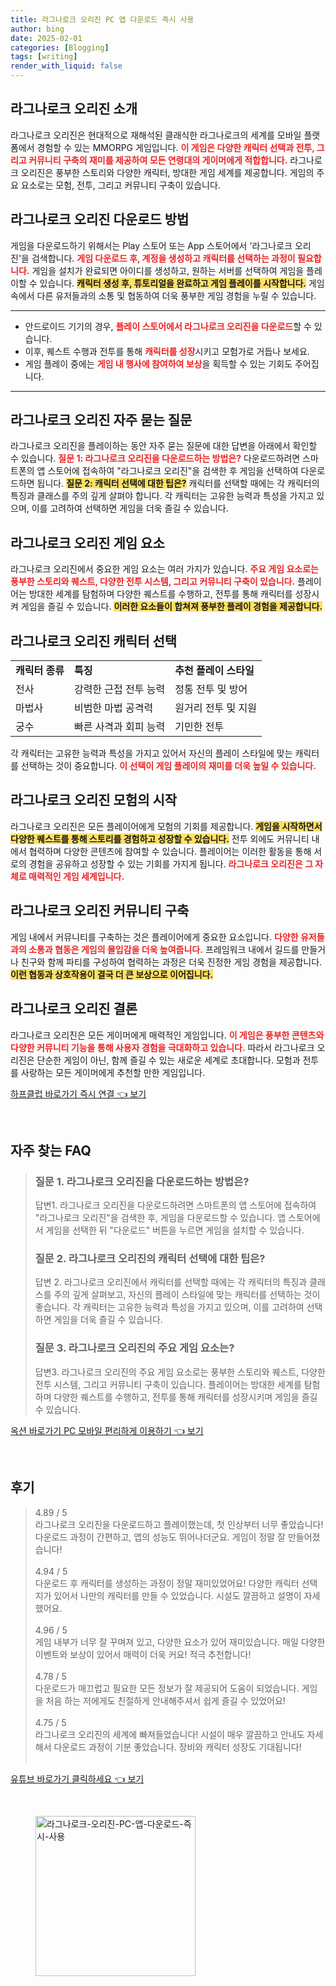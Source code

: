 ```yaml
---
title: 라그나로크 오리진 PC 앱 다운로드 즉시 사용
author: bing
date: 2025-02-01
categories: [Blogging]
tags: [writing]
render_with_liquid: false
---
```



<h2 id='라그나로크_오리진_소개'>라그나로크 오리진 소개</h2>

<p>라그나로크 오리진은 현대적으로 재해석된 클래식한 라그나로크의 세계를 모바일 플랫폼에서 경험할 수 있는 MMORPG 게임입니다. <b><span style="color: #ee2323;">이 게임은 다양한 캐릭터 선택과 전투, 그리고 커뮤니티 구축의 재미를 제공하여 모든 연령대의 게이머에게 적합합니다.</span></b> 라그나로크 오리진은 풍부한 스토리와 다양한 캐릭터, 방대한 게임 세계를 제공합니다. 게임의 주요 요소로는 모험, 전투, 그리고 커뮤니티 구축이 있습니다.</p>

<h2 id='라그나로크_오리진_다운로드_방법'>라그나로크 오리진 다운로드 방법</h2>

<p>게임을 다운로드하기 위해서는 Play 스토어 또는 App 스토어에서 '라그나로크 오리진'을 검색합니다. <b><span style="color: #ee2323;">게임 다운로드 후, 계정을 생성하고 캐릭터를 선택하는 과정이 필요합니다.</span></b> 게임을 설치가 완료되면 아이디를 생성하고, 원하는 서버를 선택하여 게임을 플레이할 수 있습니다. <b><span style="background-color: #ffe066;">캐릭터 생성 후, 튜토리얼을 완료하고 게임 플레이를 시작합니다.</span></b> 게임 속에서 다른 유저들과의 소통 및 협동하여 더욱 풍부한 게임 경험을 누릴 수 있습니다.</p>

<hr />

<ul>
    <li>안드로이드 기기의 경우, <b><span style="color: #ee2323;">플레이 스토어에서 라그나로크 오리진을 다운로드</span></b>할 수 있습니다.</li>
    <li>이후, 퀘스트 수행과 전투를 통해 <b><span style="color: #ee2323;">캐릭터를 성장</span></b>시키고 모험가로 거듭나 보세요.</li>
    <li>게임 플레이 중에는 <b><span style="color: #ee2323;">게임 내 행사에 참여하여 보상</span></b>을 획득할 수 있는 기회도 주어집니다.</li>
</ul>

<hr />

<h2 id='라그나로크_오리진_자주_묻는_질문'>라그나로크 오리진 자주 묻는 질문</h2>

<p>라그나로크 오리진을 플레이하는 동안 자주 묻는 질문에 대한 답변을 아래에서 확인할 수 있습니다. <b><span style="color: #ee2323;">질문 1: 라그나로크 오리진을 다운로드하는 방법은?</span></b> 다운로드하려면 스마트폰의 앱 스토어에 접속하여 "라그나로크 오리진"을 검색한 후 게임을 선택하여 다운로드하면 됩니다. <b><span style="background-color: #ffe066;">질문 2: 캐릭터 선택에 대한 팁은?</span></b> 캐릭터를 선택할 때에는 각 캐릭터의 특징과 클래스를 주의 깊게 살펴야 합니다. 각 캐릭터는 고유한 능력과 특성을 가지고 있으며, 이를 고려하여 선택하면 게임을 더욱 즐길 수 있습니다.</p>

<h2 id='라그나로크_오리진_게임_요소'>라그나로크 오리진 게임 요소</h2>

<p>라그나로크 오리진에서 중요한 게임 요소는 여러 가지가 있습니다. <b><span style="color: #ee2323;">주요 게임 요소로는 풍부한 스토리와 퀘스트, 다양한 전투 시스템, 그리고 커뮤니티 구축이 있습니다.</span></b> 플레이어는 방대한 세계를 탐험하며 다양한 퀘스트를 수행하고, 전투를 통해 캐릭터를 성장시켜 게임을 즐길 수 있습니다. <b><span style="background-color: #ffe066;">이러한 요소들이 합쳐져 풍부한 플레이 경험을 제공합니다.</span></b></p>

<h2 id='라그나로크_오리진_캐릭터_선택'>라그나로크 오리진 캐릭터 선택</h2>

<table>
    <tr>
        <td><b>캐릭터 종류</b></td>
        <td><b>특징</b></td>
        <td><b>추천 플레이 스타일</b></td>
    </tr>
    <tr>
        <td>전사</td>
        <td>강력한 근접 전투 능력</td>
        <td>정통 전투 및 방어</td>
    </tr>
    <tr>
        <td>마법사</td>
        <td>비범한 마법 공격력</td>
        <td>원거리 전투 및 지원</td>
    </tr>
    <tr>
        <td>궁수</td>
        <td>빠른 사격과 회피 능력</td>
        <td>기민한 전투</td>
    </tr>
</table>

<p>각 캐릭터는 고유한 능력과 특성을 가지고 있어서 자신의 플레이 스타일에 맞는 캐릭터를 선택하는 것이 중요합니다. <b><span style="color: #ee2323;">이 선택이 게임 플레이의 재미를 더욱 높일 수 있습니다.</span></b></p>

<h2 id='라그나로크_오리진_모험의_시작'>라그나로크 오리진 모험의 시작</h2>

<p>라그나로크 오리진은 모든 플레이어에게 모험의 기회를 제공합니다. <b><span style="background-color: #ffe066;">게임을 시작하면서 다양한 퀘스트를 통해 스토리를 경험하고 성장할 수 있습니다.</span></b> 전투 외에도 커뮤니티 내에서 협력하며 다양한 콘텐츠에 참여할 수 있습니다. 플레이어는 이러한 활동을 통해 서로의 경험을 공유하고 성장할 수 있는 기회를 가지게 됩니다. <b><span style="color: #ee2323;">라그나로크 오리진은 그 자체로 매력적인 게임 세계입니다.</span></b></p>

<h2 id='라그나로크_오리진_커뮤니티_구축'>라그나로크 오리진 커뮤니티 구축</h2>

<p>게임 내에서 커뮤니티를 구축하는 것은 플레이어에게 중요한 요소입니다. <b><span style="color: #ee2323;">다양한 유저들과의 소통과 협동은 게임의 몰입감을 더욱 높여줍니다.</span></b> 프레임워크 내에서 길드를 만들거나 친구와 함께 파티를 구성하여 협력하는 과정은 더욱 진정한 게임 경험을 제공합니다. <b><span style="background-color: #ffe066;">이런 협동과 상호작용이 결국 더 큰 보상으로 이어집니다.</span></b></p>

<h2 id='라그나로크_오리진_결론'>라그나로크 오리진 결론</h2>

<p>라그나로크 오리진은 모든 게이머에게 매력적인 게임입니다. <b><span style="color: #ee2323;">이 게임은 풍부한 콘텐츠와 다양한 커뮤니티 기능을 통해 사용자 경험을 극대화하고 있습니다.</span></b> 따라서 라그나로크 오리진은 단순한 게임이 아닌, 함께 즐길 수 있는 새로운 세계로 초대합니다. 모험과 전투를 사랑하는 모든 게이머에게 추천할 만한 게임입니다.</p>


<p><a class="click-button" title="하프클럽 바로가기 즉시 연결" href="https://purplelist.github.io/posts/%ED%95%98%ED%94%84%ED%81%B4%EB%9F%BD-%EB%B0%94%EB%A1%9C%EA%B0%80%EA%B8%B0-%EC%A6%89%EC%8B%9C-%EC%97%B0%EA%B2%B0/" rel="dofollow">하프클럽 바로가기 즉시 연결 👈 보기</a></p><br>
<h2 id='자주_찾는_FAQ'>자주 찾는 FAQ</h2>
<div itemscope="" itemtype="https://schema.org/FAQPage"> 
<blockquote> 
<div itemscope="" itemprop="mainEntity" itemtype="https://schema.org/Question"> 
<h3 itemprop="name">질문 1. 라그나로크 오리진을 다운로드하는 방법은?</h3> 
<div itemscope="" itemprop="acceptedAnswer" itemtype="https://schema.org/Answer"> 
<span itemprop="text"> 
<p>답변1. 라그나로크 오리진을 다운로드하려면 스마트폰의 앱 스토어에 접속하여 "라그나로크 오리진"을 검색한 후, 게임을 다운로드할 수 있습니다. 앱 스토어에서 게임을 선택한 뒤 "다운로드" 버튼을 누르면 게임을 설치할 수 있습니다.</p> 
</span> 
</div> 
</div> 
<div itemscope="" itemprop="mainEntity" itemtype="https://schema.org/Question"> 
<h3 itemprop="name">질문 2. 라그나로크 오리진의 캐릭터 선택에 대한 팁은?</h3> 
<div itemscope="" itemprop="acceptedAnswer" itemtype="https://schema.org/Answer"> 
<span itemprop="text"> 
<p>답변 2. 라그나로크 오리진에서 캐릭터를 선택할 때에는 각 캐릭터의 특징과 클래스를 주의 깊게 살펴보고, 자신의 플레이 스타일에 맞는 캐릭터를 선택하는 것이 좋습니다. 각 캐릭터는 고유한 능력과 특성을 가지고 있으며, 이를 고려하여 선택하면 게임을 더욱 즐길 수 있습니다.</p> 
</span> 
</div> 
</div> 
<div itemscope="" itemprop="mainEntity" itemtype="https://schema.org/Question"> 
<h3 itemprop="name">질문 3. 라그나로크 오리진의 주요 게임 요소는?</h3> 
<div itemscope="" itemprop="acceptedAnswer" itemtype="https://schema.org/Answer"> 
<span itemprop="text"> 
<p>답변3. 라그나로크 오리진의 주요 게임 요소로는 풍부한 스토리와 퀘스트, 다양한 전투 시스템, 그리고 커뮤니티 구축이 있습니다. 플레이어는 방대한 세계를 탐험하며 다양한 퀘스트를 수행하고, 전투를 통해 캐릭터를 성장시키며 게임을 즐길 수 있습니다.</p> 
</span> 
</div> 
</div> 
</blockquote> 
</div>
<p><a class="click-button" title="옥션 바로가기 PC 모바일 편리하게 이용하기" href="https://purplelist.github.io/posts/%EC%98%A5%EC%85%98-%EB%B0%94%EB%A1%9C%EA%B0%80%EA%B8%B0-PC-%EB%AA%A8%EB%B0%94%EC%9D%BC-%ED%8E%B8%EB%A6%AC%ED%95%98%EA%B2%8C-%EC%9D%B4%EC%9A%A9%ED%95%98%EA%B8%B0/" rel="dofollow">옥션 바로가기 PC 모바일 편리하게 이용하기 👈 보기</a></p><br>
<h2 id='후기'>후기</h2>
<div itemscope itemtype="https://schema.org/Product">
  <blockquote>
  <div itemprop="review" itemscope itemtype="https://schema.org/Review">
      <div itemprop="reviewRating" itemscope itemtype="https://schema.org/Rating"> <span itemprop="ratingValue">4.89</span> / <span itemprop="bestRating">5</span> </div>
      <span itemprop="reviewBody">라그나로크 오리진을 다운로드하고 플레이했는데, 첫 인상부터 너무 좋았습니다! 다운로드 과정이 간편하고, 앱의 성능도 뛰어나더군요. 게임이 정말 잘 만들어졌습니다!</span>
  </div>
  <br>
  <div itemprop="review" itemscope itemtype="https://schema.org/Review">
      <div itemprop="reviewRating" itemscope itemtype="https://schema.org/Rating"> <span itemprop="ratingValue">4.94</span> / <span itemprop="bestRating">5</span> </div>
      <span itemprop="reviewBody">다운로드 후 캐릭터를 생성하는 과정이 정말 재미있었어요! 다양한 캐릭터 선택지가 있어서 나만의 캐릭터를 만들 수 있었습니다. 시설도 깔끔하고 설명이 자세했어요.</span>
  </div>
  <br>
  <div itemprop="review" itemscope itemtype="https://schema.org/Review">
      <div itemprop="reviewRating" itemscope itemtype="https://schema.org/Rating"> <span itemprop="ratingValue">4.96</span> / <span itemprop="bestRating">5</span> </div>
      <span itemprop="reviewBody">게임 내부가 너무 잘 꾸며져 있고, 다양한 요소가 있어 재미있습니다. 매일 다양한 이벤트와 보상이 있어서 매력이 더욱 커요! 적극 추천합니다!</span>
  </div>
  <br>
  <div itemprop="review" itemscope itemtype="https://schema.org/Review">
      <div itemprop="reviewRating" itemscope itemtype="https://schema.org/Rating"> <span itemprop="ratingValue">4.78</span> / <span itemprop="bestRating">5</span> </div>
      <span itemprop="reviewBody">다운로드가 매끄럽고 필요한 모든 정보가 잘 제공되어 도움이 되었습니다. 게임을 처음 하는 저에게도 친절하게 안내해주셔서 쉽게 즐길 수 있었어요!</span>
  </div>
  <br>
  <div itemprop="review" itemscope itemtype="https://schema.org/Review">
      <div itemprop="reviewRating" itemscope itemtype="https://schema.org/Rating"> <span itemprop="ratingValue">4.75</span> / <span itemprop="bestRating">5</span> </div>
      <span itemprop="reviewBody">라그나로크 오리진의 세계에 빠져들었습니다! 시설이 매우 깔끔하고 안내도 자세해서 다운로드 과정이 기분 좋았습니다. 장비와 캐릭터 성장도 기대됩니다!</span>
  </div>
  <br>
  </blockquote>
</div>
<p><a class="click-button" title="유튜브 바로가기 클릭하세요" href="https://purplelist.github.io/posts/%EC%9C%A0%ED%8A%9C%EB%B8%8C-%EB%B0%94%EB%A1%9C%EA%B0%80%EA%B8%B0-%ED%81%B4%EB%A6%AD%ED%95%98%EC%84%B8%EC%9A%94/" rel="dofollow">유튜브 바로가기 클릭하세요 👈 보기</a></p><br>
<figure class="image"><img src="https://purplelist.github.io/assets/img/thumbnail/라그나로크-오리진-PC-앱-다운로드-즉시-사용.webp" alt="라그나로크-오리진-PC-앱-다운로드-즉시-사용" width="256" height="256"></figure>